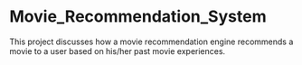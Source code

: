 # Movie_Recommendation_System
This project discusses how a movie recommendation engine recommends a movie to a user based on his/her past movie experiences.
